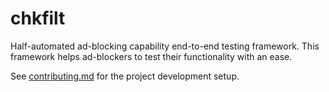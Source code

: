 # chkfilt

Half-automated ad-blocking capability end-to-end testing framework.
This framework helps ad-blockers to test their functionality with an ease.

See [contributing.md](./contributing.md) for the project development setup.
